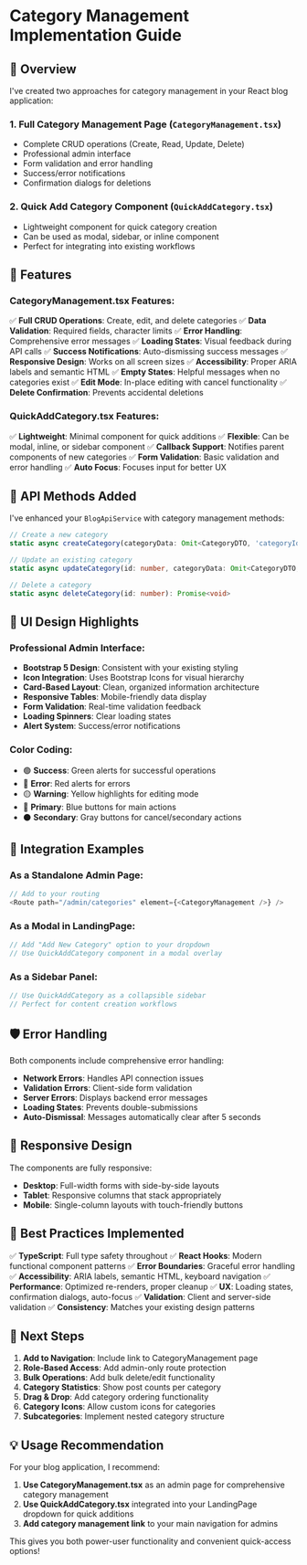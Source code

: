 # Category Management Implementation Guide

## 🎯 Overview

I've created two approaches for category management in your React blog application:

### 1. **Full Category Management Page** (`CategoryManagement.tsx`)
- Complete CRUD operations (Create, Read, Update, Delete)
- Professional admin interface
- Form validation and error handling
- Success/error notifications
- Confirmation dialogs for deletions

### 2. **Quick Add Category Component** (`QuickAddCategory.tsx`)
- Lightweight component for quick category creation
- Can be used as modal, sidebar, or inline component
- Perfect for integrating into existing workflows

## 🚀 Features

### CategoryManagement.tsx Features:
✅ **Full CRUD Operations**: Create, edit, and delete categories
✅ **Data Validation**: Required fields, character limits
✅ **Error Handling**: Comprehensive error messages
✅ **Loading States**: Visual feedback during API calls
✅ **Success Notifications**: Auto-dismissing success messages
✅ **Responsive Design**: Works on all screen sizes
✅ **Accessibility**: Proper ARIA labels and semantic HTML
✅ **Empty States**: Helpful messages when no categories exist
✅ **Edit Mode**: In-place editing with cancel functionality
✅ **Delete Confirmation**: Prevents accidental deletions

### QuickAddCategory.tsx Features:
✅ **Lightweight**: Minimal component for quick additions
✅ **Flexible**: Can be modal, inline, or sidebar component
✅ **Callback Support**: Notifies parent components of new categories
✅ **Form Validation**: Basic validation and error handling
✅ **Auto Focus**: Focuses input for better UX

## 📡 API Methods Added

I've enhanced your `BlogApiService` with category management methods:

```typescript
// Create a new category
static async createCategory(categoryData: Omit<CategoryDTO, 'categoryId'>): Promise<CategoryDTO>

// Update an existing category
static async updateCategory(id: number, categoryData: Omit<CategoryDTO, 'categoryId'>): Promise<CategoryDTO>

// Delete a category
static async deleteCategory(id: number): Promise<void>
```

## 🎨 UI Design Highlights

### Professional Admin Interface:
- **Bootstrap 5 Design**: Consistent with your existing styling
- **Icon Integration**: Uses Bootstrap Icons for visual hierarchy
- **Card-Based Layout**: Clean, organized information architecture
- **Responsive Tables**: Mobile-friendly data display
- **Form Validation**: Real-time validation feedback
- **Loading Spinners**: Clear loading states
- **Alert System**: Success/error notifications

### Color Coding:
- 🟢 **Success**: Green alerts for successful operations
- 🔴 **Error**: Red alerts for errors
- 🟡 **Warning**: Yellow highlights for editing mode
- 🔵 **Primary**: Blue buttons for main actions
- ⚫ **Secondary**: Gray buttons for cancel/secondary actions

## 🔧 Integration Examples

### As a Standalone Admin Page:
```typescript
// Add to your routing
<Route path="/admin/categories" element={<CategoryManagement />} />
```

### As a Modal in LandingPage:
```typescript
// Add "Add New Category" option to your dropdown
// Use QuickAddCategory component in a modal overlay
```

### As a Sidebar Panel:
```typescript
// Use QuickAddCategory as a collapsible sidebar
// Perfect for content creation workflows
```

## 🛡️ Error Handling

Both components include comprehensive error handling:

- **Network Errors**: Handles API connection issues
- **Validation Errors**: Client-side form validation
- **Server Errors**: Displays backend error messages
- **Loading States**: Prevents double-submissions
- **Auto-Dismissal**: Messages automatically clear after 5 seconds

## 📱 Responsive Design

The components are fully responsive:

- **Desktop**: Full-width forms with side-by-side layouts
- **Tablet**: Responsive columns that stack appropriately
- **Mobile**: Single-column layouts with touch-friendly buttons

## 🎯 Best Practices Implemented

✅ **TypeScript**: Full type safety throughout
✅ **React Hooks**: Modern functional component patterns
✅ **Error Boundaries**: Graceful error handling
✅ **Accessibility**: ARIA labels, semantic HTML, keyboard navigation
✅ **Performance**: Optimized re-renders, proper cleanup
✅ **UX**: Loading states, confirmation dialogs, auto-focus
✅ **Validation**: Client and server-side validation
✅ **Consistency**: Matches your existing design patterns

## 🚀 Next Steps

1. **Add to Navigation**: Include link to CategoryManagement page
2. **Role-Based Access**: Add admin-only route protection
3. **Bulk Operations**: Add bulk delete/edit functionality
4. **Category Statistics**: Show post counts per category
5. **Drag & Drop**: Add category ordering functionality
6. **Category Icons**: Allow custom icons for categories
7. **Subcategories**: Implement nested category structure

## 💡 Usage Recommendation

For your blog application, I recommend:

1. **Use CategoryManagement.tsx** as an admin page for comprehensive category management
2. **Use QuickAddCategory.tsx** integrated into your LandingPage dropdown for quick additions
3. **Add category management link** to your main navigation for admins

This gives you both power-user functionality and convenient quick-access options!